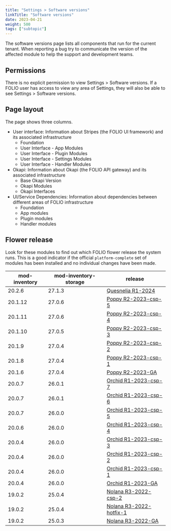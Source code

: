 ```yaml
---
title: "Settings > Software versions"
linkTitle: "Software versions"
date: 2023-04-21
weight: 500
tags: ["subtopic"]
---
```


The software versions page lists all components that run for the current tenant.  When reporting a bug try to communicate the version of the affected module to help the support and development teams.

## Permissions

There is no explicit permission to view Settings > Software versions. If a FOLIO user has access to view any area of Settings, they will also be able to see Settings > Software versions.

## Page layout

The page shows three columns.

* User interface: Information about Stripes (the FOLIO UI framework) and its associated infrastructure
    * Foundation
    * User Interface - App Modules
    * User Interface - Plugin Modules
    * User Interface - Settings Modules
    * User Interface - Handler Modules
* Okapi: Information about Okapi (the FOLIO API gateway) and its associated infrastructure
    * Base Okapi Version
    * Okapi Modules
    * Okapi Interfaces
* UI/Service Dependencies: Information about dependencies between different areas of FOLIO infrastructure
    * Foundation
    * App modules
    * Plugin modules
    * Handler modules


## Flower release

Look for these modules to find out which FOLIO flower release the system runs. This is a good indicator if the official `platform-complete` set of modules has been installed and no individual changes have been made.

| mod-inventory | mod-inventory-storage | release |
| ----- | ------- | - |
| 20.2.6  | 27.1.3  | [Quesnelia R1-2024](https://github.com/folio-org/platform-complete/blob/R1-2024/install.json) |
| 20.1.12 | 27.0.6  | [Poppy R2-2023-csp-5](https://github.com/folio-org/platform-complete/blob/R2-2023-csp-5/install.json) |
| 20.1.11 | 27.0.6  | [Poppy R2-2023-csp-4](https://github.com/folio-org/platform-complete/blob/R2-2023-csp-4/install.json) |
| 20.1.10 | 27.0.5  | [Poppy R2-2023-csp-3](https://github.com/folio-org/platform-complete/blob/R2-2023-csp-3/install.json) |
| 20.1.9  | 27.0.4  | [Poppy R2-2023-csp-2](https://github.com/folio-org/platform-complete/blob/R2-2023-csp-2/install.json) |
| 20.1.8  | 27.0.4  | [Poppy R2-2023-csp-1](https://github.com/folio-org/platform-complete/blob/R2-2023-csp-1/install.json) |
| 20.1.6  | 27.0.4  | [Poppy R2-2023-GA](https://github.com/folio-org/platform-complete/blob/R2-2023-GA/install.json) |
| 20.0.7  | 26.0.1  | [Orchid R1-2023-csp-7](https://github.com/folio-org/platform-complete/blob/R1-2023-csp-7/install.json) |
| 20.0.7  | 26.0.1  | [Orchid R1-2023-csp-6](https://github.com/folio-org/platform-complete/blob/R1-2023-csp-6/install.json) |
| 20.0.7  | 26.0.0  | [Orchid R1-2023-csp-5](https://github.com/folio-org/platform-complete/blob/R1-2023-csp-5/install.json) |
| 20.0.6  | 26.0.0  | [Orchid R1-2023-csp-4](https://github.com/folio-org/platform-complete/blob/R1-2023-csp-4/install.json) |
| 20.0.4  | 26.0.0  | [Orchid R1-2023-csp-3](https://github.com/folio-org/platform-complete/blob/R1-2023-csp-3/install.json) |
| 20.0.4  | 26.0.0  | [Orchid R1-2023-csp-2](https://github.com/folio-org/platform-complete/blob/R1-2023-csp-2/install.json) |
| 20.0.4  | 26.0.0  | [Orchid R1-2023-csp-1](https://github.com/folio-org/platform-complete/blob/R1-2023-csp-1/install.json) |
| 20.0.4  | 26.0.0  | [Orchid R1-2023-GA](https://github.com/folio-org/platform-complete/blob/R1-2023-GA/install.json) |
| 19.0.2  | 25.0.4  | [Nolana R3-2022-csp-2](https://github.com/folio-org/platform-complete/blob/R3-2022-csp-2/install.json) |
| 19.0.2  | 25.0.4  | [Nolana R3-2022-hotfix-1](https://github.com/folio-org/platform-complete/blob/R3-2022-hotfix-1/install.json) |
| 19.0.2  | 25.0.3  | [Nolana R3-2022-GA](https://github.com/folio-org/platform-complete/blob/R3-2022-GA/install.json) |
